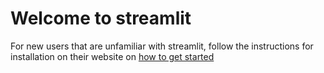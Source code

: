 # Welcome to streamlit
For new users that are unfamiliar with streamlit, follow the instructions for installation on their website on [how to get started](https://docs.streamlit.io/library/get-started/installation)
